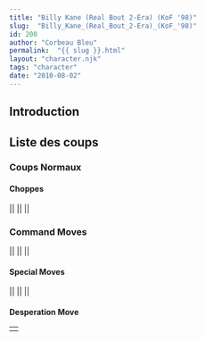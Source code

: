 ```yaml
---
title: "Billy Kane (Real Bout 2-Era) (KoF '98)"
slug:  "Billy_Kane_(Real_Bout_2-Era)_(KoF_'98)"
id: 200
author: "Corbeau Bleu"
permalink:  "{{ slug }}.html"
layout: "character.njk"
tags: "character"
date: "2010-08-02"
---
```


## Introduction

## Liste des coups

### Coups Normaux

#### Choppes

||
||
||

### Command Moves

||
||
||

#### Special Moves

||
||
||

#### Desperation Move

|     |
|-----|
|     |

